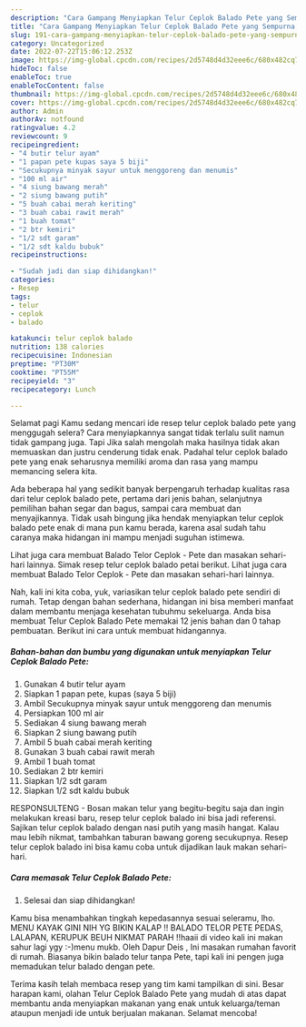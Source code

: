 ```yaml
---
description: "Cara Gampang Menyiapkan Telur Ceplok Balado Pete yang Sempurna, Buat Buka Puasa Bikin Ngiler"
title: "Cara Gampang Menyiapkan Telur Ceplok Balado Pete yang Sempurna, Buat Buka Puasa Bikin Ngiler"
slug: 191-cara-gampang-menyiapkan-telur-ceplok-balado-pete-yang-sempurna-buat-buka-puasa-bikin-ngiler
category: Uncategorized
date: 2022-07-22T15:06:12.253Z
image: https://img-global.cpcdn.com/recipes/2d5748d4d32eee6c/680x482cq70/telur-ceplok-balado-pete-foto-resep-utama.jpg
hideToc: false
enableToc: true
enableTocContent: false
thumbnail: https://img-global.cpcdn.com/recipes/2d5748d4d32eee6c/680x482cq70/telur-ceplok-balado-pete-foto-resep-utama.jpg
cover: https://img-global.cpcdn.com/recipes/2d5748d4d32eee6c/680x482cq70/telur-ceplok-balado-pete-foto-resep-utama.jpg
author: Admin
authorAv: notfound
ratingvalue: 4.2
reviewcount: 9
recipeingredient:
- "4 butir telur ayam"
- "1 papan pete kupas saya 5 biji"
- "Secukupnya minyak sayur untuk menggoreng dan menumis"
- "100 ml air"
- "4 siung bawang merah"
- "2 siung bawang putih"
- "5 buah cabai merah keriting"
- "3 buah cabai rawit merah"
- "1 buah tomat"
- "2 btr kemiri"
- "1/2 sdt garam"
- "1/2 sdt kaldu bubuk"
recipeinstructions:

- "Sudah jadi dan siap dihidangkan!"
categories:
- Resep
tags:
- telur
- ceplok
- balado

katakunci: telur ceplok balado 
nutrition: 138 calories
recipecuisine: Indonesian
preptime: "PT30M"
cooktime: "PT55M"
recipeyield: "3"
recipecategory: Lunch

---
```



Selamat pagi Kamu sedang mencari ide resep telur ceplok balado pete yang menggugah selera? Cara menyiapkannya sangat tidak terlalu sulit namun tidak gampang juga. Tapi Jika salah mengolah maka hasilnya tidak akan memuaskan dan justru cenderung tidak enak. Padahal telur ceplok balado pete yang enak seharusnya memiliki aroma dan rasa yang mampu memancing selera kita.


Ada beberapa hal yang sedikit banyak berpengaruh terhadap kualitas rasa dari telur ceplok balado pete, pertama dari jenis bahan, selanjutnya pemilihan bahan segar dan bagus, sampai cara membuat dan menyajikannya. Tidak usah bingung jika hendak menyiapkan telur ceplok balado pete enak di mana pun kamu berada, karena asal sudah tahu caranya maka hidangan ini mampu menjadi suguhan istimewa.

Lihat juga cara membuat Balado Telor Ceplok - Pete dan masakan sehari-hari lainnya. Simak resep telur ceplok balado petai berikut. Lihat juga cara membuat Balado Telor Ceplok - Pete dan masakan sehari-hari lainnya.


Nah, kali ini kita coba, yuk, variasikan telur ceplok balado pete sendiri di rumah. Tetap dengan bahan sederhana, hidangan ini bisa memberi manfaat dalam membantu menjaga kesehatan tubuhmu sekeluarga. Anda bisa membuat Telur Ceplok Balado Pete memakai 12 jenis bahan dan 0 tahap pembuatan. Berikut ini cara untuk membuat hidangannya.

<!--inarticleads1-->

##### Bahan-bahan dan bumbu yang digunakan untuk menyiapkan Telur Ceplok Balado Pete:

1. Gunakan 4 butir telur ayam
1. Siapkan 1 papan pete, kupas (saya 5 biji)
1. Ambil Secukupnya minyak sayur untuk menggoreng dan menumis
1. Persiapkan 100 ml air
1. Sediakan 4 siung bawang merah
1. Siapkan 2 siung bawang putih
1. Ambil 5 buah cabai merah keriting
1. Gunakan 3 buah cabai rawit merah
1. Ambil 1 buah tomat
1. Sediakan 2 btr kemiri
1. Siapkan 1/2 sdt garam
1. Siapkan 1/2 sdt kaldu bubuk


RESPONSULTENG - Bosan makan telur yang begitu-begitu saja dan ingin melakukan kreasi baru, resep telur ceplok balado ini bisa jadi referensi. Sajikan telur ceplok balado dengan nasi putih yang masih hangat. Kalau mau lebih nikmat, tambahkan taburan bawang goreng secukupnya. Resep telur ceplok balado ini bisa kamu coba untuk dijadikan lauk makan sehari-hari. 

<!--inarticleads2-->

##### Cara memasak Telur Ceplok Balado Pete:


1. Selesai dan siap dihidangkan!

Kamu bisa menambahkan tingkah kepedasannya sesuai seleramu, lho. MENU KAYAK GINI NIH YG BIKIN KALAP !! BALADO TELOR PETE PEDAS, LALAPAN, KERUPUK BEUH NIKMAT PARAH !!haaii di video kali ini makan sahur lagi ygy :-)menu mukb. Oleh Dapur Deis , Ini masakan rumahan favorit di rumah. Biasanya bikin balado telur tanpa Pete, tapi kali ini pengen juga memadukan telur balado dengan pete. 

Terima kasih telah membaca resep yang tim kami tampilkan di sini. Besar harapan kami, olahan Telur Ceplok Balado Pete yang mudah di atas dapat membantu anda menyiapkan makanan yang enak untuk keluarga/teman ataupun menjadi ide untuk berjualan makanan. Selamat mencoba!
